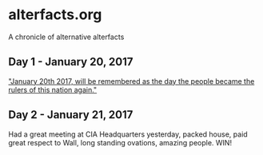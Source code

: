 # alterfacts.org

A chronicle of alternative alterfacts

## Day 1 - January 20, 2017

["January 20th 2017, will be remembered as the day the people became the rulers of this nation again."](https://twitter.com/realDonaldTrump/status/822502270503972872)

## Day 2 - January 21, 2017

Had a great meeting at CIA Headquarters yesterday, packed house, paid great respect to Wall, long standing ovations, amazing people. WIN!
